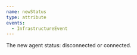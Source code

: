 ```yaml
---
name: newStatus
type: attribute
events:
  - InfrastructureEvent
---
```


The new agent status: disconnected or connected.